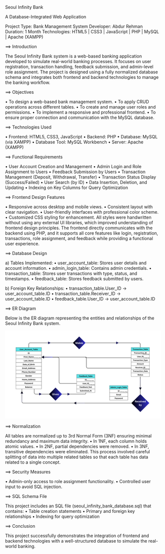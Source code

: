 Seoul Infinity Bank 

A Database-Integrated Web Application

Project Type: Bank Management System
Developer: Abdur Rehman
Duration: 1 Month
Technologies: HTML5 | CSS3 | JavaScript | PHP | MySQL | Apache (XAMPP)



==> Introduction

The Seoul Infinity Bank system is a web-based banking application developed to simulate real-world banking processes. 
It focuses on user registration, transaction handling, feedback submission, and admin-level role assignment. 
The project is designed using a fully normalized database schema and integrates both frontend and backend technologies to manage the banking workflow.



==> Objectives

•	To design a web-based bank management system.
•	To apply CRUD operations across different tables.
•	To create and manage user roles and permissions.
•	To implement a responsive and professional frontend.
•	To ensure proper connection and communication with the MySQL database.



==> Technologies Used

•	Frontend: HTML5, CSS3, JavaScript
•	Backend: PHP
•	Database: MySQL (via XAMPP)
•	Database Tool: MySQL Workbench
•	Server: Apache (XAMPP)
 

==> Functional Requirements

•	User Account Creation and Management
•	Admin Login and Role Assignment to Users
•	Feedback Submission by Users
•	Transaction Management (Deposit, Withdrawal, Transfer)
•	Transaction Status Display (Success/Failed)
•	User Search (by ID)
•	Data Insertion, Deletion, and Updating
•	Indexing on Key Columns for Query Optimization



==> Frontend Design Features

•	Responsive across desktop and mobile views.
•	Consistent layout with clear navigation.
•	User-friendly interfaces with professional color scheme.
•	Customized CSS styling for  enhancement.
All styles were handwritten without using any external UI libraries, which improved understanding of frontend design principles.
The frontend directly communicates with the backend using PHP, and it supports all core features like login, registration, transactions, role assignment, and feedback while providing a functional user experience.



==> Database Design

a) Tables Implemented:
•	user_account_table: Stores user details and account information.
•	admin_login_table: Contains admin credentials.
•	transaction_table: Stores user transactions with type, status, and timestamps.
•	feedback_table: Stores feedback submitted by users.

b) Foreign Key Relationships:
•	transaction_table.User_ID -> user_account_table.ID
•	transaction_table.Receiver_ID -> user_account_table.ID
•	feedback_table.User_ID -> user_account_table.ID
 


==> ER Diagram

Below is the ER diagram representing the entities and relationships of the Seoul Infinity Bank system.

![ER Diagram](ER-Diagram.png)



==> Normalization

All tables are normalized up to 3rd Normal Form (3NF) ensuring minimal redundancy and maximum data integrity.
•	In 1NF, each column holds atomic values.
•	In 2NF, partial dependencies were removed.
•	In 3NF, transitive dependencies were eliminated.
This process involved careful splitting of data into multiple related tables so that each table has data related to a single concept.



==> Security Measures

•	Admin-only access to role assignment functionality.
•	Controlled user input to avoid SQL injection.



==> SQL Schema File

This project includes an SQL file (seoul_infinity_bank_database.sql) that contains:
•	Table creation statements
•	Primary and foreign key relationships
•	Indexing for query optimization



==> Conclusion

This project successfully demonstrates the integration of frontend and backend technologies with a well-structured database to simulate the real-world banking.
